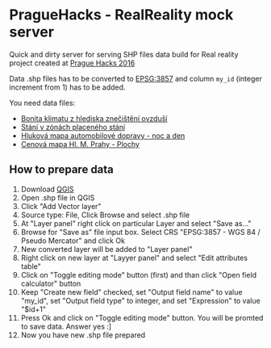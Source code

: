 # PragueHacks - RealReality mock server
Quick and dirty server for serving SHP files data build for Real reality project created at [Prague Hacks 2016](http://www.praguehacks.cz/)

Data .shp files has to be converted to [EPSG:3857](http://epsg.io/3857) and column `my_id` (integer increment from 1) has to be added.

You need data files:
* [Bonita klimatu z hlediska znečištění ovzduší](http://opendata.praha.eu/dataset?tags=ovzdu%C5%A1%C3%AD&_tags_limit=0)
* [Stání v zónách placeného stání](http://opendata.praha.eu/dataset?tags=silni%C4%8Dn%C3%AD+doprava&_tags_limit=0)
* [Hluková mapa automobilové dopravy - noc a den](http://opendata.praha.eu/dataset?tags=hluk&_tags_limit=0)
* [Cenová mapa Hl. M. Prahy - Plochy](http://www.geoportalpraha.cz/cs/fulltext_geoportal?id=C4FE893C-81B9-4B4A-BDB4-292479C87E2D#.V_DaNI-LRD8)

## How to prepare data
1. Download [QGIS](http://www.qgis.org/)
2. Open .shp file in QGIS
3. Click "Add Vector layer"
4. Source type: File, Click Browse and select .shp file
5. At "Layer panel" right click on particular Layer and select "Save as..."
6. Browse for "Save as" file input box. Select CRS "EPSG:3857 - WGS 84 / Pseudo Mercator" and click Ok
7. New converted layer will be added to "Layer panel"
8. Right click on new layer at "Layyer panel" and select "Edit attributes table"
9. Click on "Toggle editing mode" button (first) and than click "Open field calculator" button
10. Keep "Create new field" checked, set "Output field name" to value "my_id", set "Output field type" to integer, and set "Expression" to value "$id+1"
11. Press Ok and click on "Toggle editing mode" button. You will be promted to save data. Answer yes :]
12. Now you have new .shp file prepared
